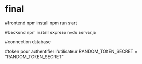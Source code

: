 # final
#frontend
npm install 
npm run start

#backend
npm install express
node server.js

#connection database 

#token pour authentifier l'utilisateur 
RANDOM_TOKEN_SECRET = "RANDOM_TOKEN_SECRET"




